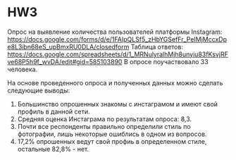 # HW3

Опрос на выявление количества пользователей платформы Instagram: <https://docs.google.com/forms/d/e/1FAIpQLSf5_zHbYGSefFr_PeIMjMccxDpe8L3ibn68eS_upBmxRU0DLA/closedform>
Таблица ответов:
<https://docs.google.com/spreadsheets/d/1_MRNulyralhMjh8unyiu83fKsvjRFve68P5h9f_wvDA/edit#gid=585103890>
В опросе поучаствовало 33 человека.

На основе проведенного опроса и полученных данных можно сделать следующие выводы:
  1. Большинство опрошенных знакомы с инстаграмом и имеют свой профиль в данной сети.
  2. Средняя оценка Инстаграма по результатам опроса: 8,3.
  3. Почти все респонденты правильно определили стиль по фотографии, лишь некоторые ошиблись в одном из вопросов.
  4. 17,2% опрошенных ведут свой профиь в определенном стиле, остальные 82,8% - нет.
